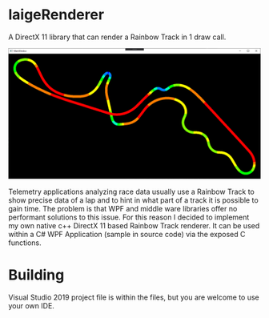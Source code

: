 # laigeRenderer
A DirectX 11 library that can render a Rainbow Track in 1 draw call.

<img src="/assets/laigeRenderer.png"/>


Telemetry applications analyzing race data usually use a Rainbow Track to show precise data of a lap and to hint in what part of a track it is possible to gain time.
The problem is that WPF and middle ware libraries offer no performant solutions to this issue. 
For this reason I decided to implement my own native c++ DirectX 11 based Rainbow Track renderer. It can be used within a C# WPF Application (sample in source code) via the exposed C functions.

# Building
Visual Studio 2019 project file is within the files, but you are welcome to use your own IDE.